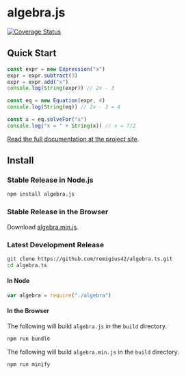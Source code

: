 # algebra.js

[![Coverage Status](https://coveralls.io/repos/remigius42/algebra.ts/badge.svg?branch=main)](https://coveralls.io/r/remigius42/algebra.ts?branch=main)

## Quick Start

```js
const expr = new Expression("x")
expr = expr.subtract(3)
expr = expr.add("x")
console.log(String(expr)) // 2x - 3

const eq = new Equation(expr, 4)
console.log(String(eq)) // 2x - 3 = 4

const x = eq.solveFor("x")
console.log("x = " + String(x)) // x = 7/2
```

[Read the full documentation at the project site](https://remigius42.github.io/algebra.ts/).

## Install

### Stable Release in Node.js

```sh
npm install algebra.js
```

### Stable Release in the Browser

Download [algebra.min.js](http://algebra.js.org/javascripts/algebra-0.2.6.min.js).

### Latest Development Release

```sh
git clone https://github.com/remigius42/algebra.ts.git
cd algebra.ts
```

#### In Node

```js
var algebra = require("./algebra")
```

#### In the Browser

The following will build `algebra.js` in the `build` directory.

```sh
npm run bundle
```

The following will build `algebra.min.js` in the `build` directory.

```sh
npm run minify
```
